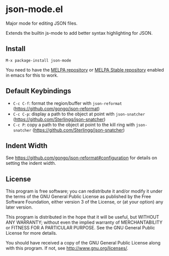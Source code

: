 json-mode.el
====

Major mode for editing JSON files.

Extends the builtin js-mode to add better syntax highlighting for JSON.

Install
----

```
M-x package-install json-mode
```

You need to have the [MELPA repository](https://melpa.org/) or [MELPA Stable repository](https://stable.melpa.org/) enabled in emacs for this to work.

Default Keybindings
----

- `C-c C-f`: format the region/buffer with `json-reformat` (<https://github.com/gongo/json-reformat>)
- `C-c C-p`: display a path to the object at point with `json-snatcher` (<https://github.com/Sterlingg/json-snatcher>)
- `C-c P`: copy a path to the object at point to the kill ring with `json-snatcher` (<https://github.com/Sterlingg/json-snatcher>)

Indent Width
----

See <https://github.com/gongo/json-reformat#configuration> for details on setting the indent width.

License
----

This program is free software; you can redistribute it and/or modify it under the terms of the GNU General Public License as published by the Free Software Foundation, either version 3 of the License, or (at your option) any later version.

This program is distributed in the hope that it will be useful, but WITHOUT ANY WARRANTY; without even the implied warranty of MERCHANTABILITY or FITNESS FOR A PARTICULAR PURPOSE. See the GNU General Public License for more details.

You should have received a copy of the GNU General Public License along with this program. If not, see <http://www.gnu.org/licenses/>.
